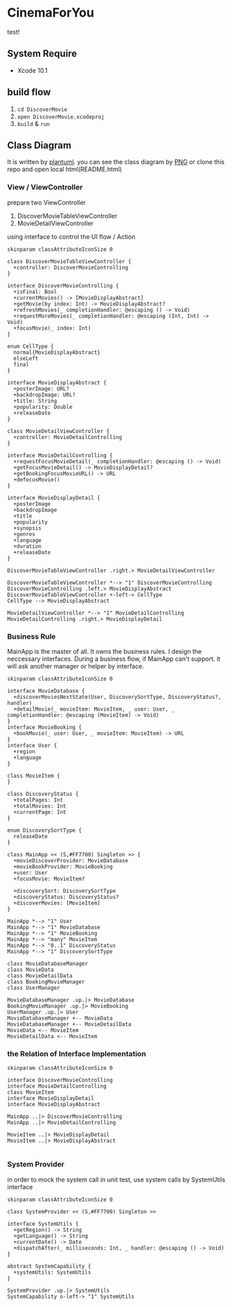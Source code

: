 # CinemaForYou

test!

## System Require
- Xcode 10.1

## build flow
1. `cd DiscoverMovie`
2. `open DiscoverMovie.xcodeproj`
3. `build` & `run`

## Class Diagram

It is written by [plantuml](http://plantuml.com/zh/). you can see the class diagram by [PNG](https://github.com/willsbor/CinemaForYou/blob/master/README.png) or clone this repo and open local html(README.html)

### View / ViewController
prepare two ViewController
1. DiscoverMovieTableViewController
2. MovieDetailViewController

using interface to control the UI flow / Action

```puml
skinparam classAttributeIconSize 0

class DiscoverMovieTableViewController {
  +controller: DiscoverMovieControlling
}

interface DiscoverMovieControlling {
  +isFinal: Bool
  +currentMovies() -> [MovieDisplayAbstract]
  +getMovie(by index: Int) -> MovieDisplayAbstract?
  +refreshMovies(_ completionHandler: @escaping () -> Void)
  +requestMoreMovies(_ completionHandler: @escaping (Int, Int) -> Void)
  +focusMovie(_ index: Int)
}

enum CellType {
  normal{MovieDisplayAbstract}
  elseLeft
  final
}

interface MovieDisplayAbstract {
  +posterImage: URL?
  +backdropImage: URL?
  +title: String
  +popularity: Double
  +releaseDate
}

class MovieDetailViewController {
  +controller: MovieDetailControlling
}

interface MovieDetailControlling {
  +requestFocusMovieDetail(_ completionHandler: @escaping () -> Void)
  +getFocusMovieDetail() -> MovieDisplayDetail?
  +getBookingFocusMovieURL() -> URL
  +defocusMovie()
}

interface MovieDisplayDetail {
  +posterImage
  +backdropImage
  +title
  +popularity
  +synopsis
  +genres
  +language
  +duration
  +releaseDate
}

DiscoverMovieTableViewController .right.> MovieDetailViewController

DiscoverMovieTableViewController *--> "1" DiscoverMovieControlling
DiscoverMovieControlling .left.> MovieDisplayAbstract
DiscoverMovieTableViewController +-left-> CellType
CellType --> MovieDisplayAbstract

MovieDetailViewController *--> "1" MovieDetailControlling
MovieDetailControlling .right.> MovieDisplayDetail

```

### Business Rule

MainApp is the master of all. It owns the business rules. I design the neccessary interfaces. During a business flow, if MainApp can't support. it will ask another manager or helper by interface.

```puml
skinparam classAttributeIconSize 0

interface MovieDatabase {
  +discoverMoviesNextState(User, DiscoverySortType, DiscoveryStatus?, handler)
  +detailMovie(_ movieItem: MovieItem, _ user: User, _ completionHandler: @escaping (MovieItem) -> Void)
}
interface MovieBooking {
  +bookMovie(_ user: User, _ movieItem: MovieItem) -> URL
}
interface User {
  +region
  +language
}

class MovieItem {
}

class DiscoveryStatus {
  +totalPages: Int
  +totalMovies: Int
  +currentPage: Int
}

enum DiscoverySortType {
  releaseDate
}

class MainApp << (S,#FF7700) Singleton >> {
  +movieDiscoverProvider: MovieDatabase
  +movieBookProvider: MovieBooking
  +user: User
  +focusMovie: MovieItem?

  +discoverySort: DiscoverySortType
  +discoveryStatus: DiscoveryStatus?
  +discoverMovies: [MovieItem]
}

MainApp *--> "1" User
MainApp *--> "1" MovieDatabase
MainApp *--> "1" MovieBooking
MainApp *--> "many" MovieItem
MainApp *--> "0..1" DiscoveryStatus
MainApp *--> "1" DiscoverySortType

class MovieDatabaseManager
class MovieData
class MovieDetailData
class BookingMovieManager
class UserManager

MovieDatabaseManager .up.|> MovieDatabase
BookingMovieManager .up.|> MovieBooking
UserManager .up.|> User
MovieDatabaseManager +-- MovieData
MovieDatabaseManager +-- MovieDetailData
MovieData <-- MovieItem
MovieDetailData <-- MovieItem

```

### the Relation of Interface Implementation

```puml
skinparam classAttributeIconSize 0

interface DiscoverMovieControlling
interface MovieDetailControlling
class MovieItem
interface MovieDisplayDetail
interface MovieDisplayAbstract

MainApp ..|> DiscoverMovieControlling
MainApp ..|> MovieDetailControlling

MovieItem ..|> MovieDisplayDetail
MovieItem ..|> MovieDisplayAbstract


```

### System Provider
in order to mock the system call in unit test, use system calls by SystemUtils interface

```puml
skinparam classAttributeIconSize 0

class SystemProvider << (S,#FF7700) Singleton >>

interface SystemUtils {
  +getRegion() -> String
  +getLanguage() -> String
  +currentDate() -> Date
  +dispatchAfter(_ milliseconds: Int, _ handler: @escaping () -> Void)
}

abstract SystemCapability {
  +systemUtils: SystemUtils
}

SystemProvider .up.|> SystemUtils
SystemCapability o-left-> "1" SystemUtils
```

